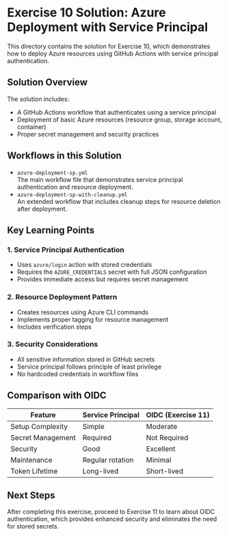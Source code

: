 # Exercise 10 Solution: Azure Deployment with Service Principal

This directory contains the solution for Exercise 10, which demonstrates how to deploy Azure resources using GitHub Actions with service principal authentication.

## Solution Overview

The solution includes:
- A GitHub Actions workflow that authenticates using a service principal
- Deployment of basic Azure resources (resource group, storage account, container)
- Proper secret management and security practices

## Workflows in this Solution
- `azure-deployment-sp.yml`  
  The main workflow file that demonstrates service principal authentication and resource deployment.
- `azure-deployment-sp-with-cleanup.yml`  
  An extended workflow that includes cleanup steps for resource deletion after deployment.

## Key Learning Points

### 1. Service Principal Authentication
- Uses `azure/login` action with stored credentials
- Requires the `AZURE_CREDENTIALS` secret with full JSON configuration
- Provides immediate access but requires secret management

### 2. Resource Deployment Pattern
- Creates resources using Azure CLI commands
- Implements proper tagging for resource management
- Includes verification steps

### 3. Security Considerations
- All sensitive information stored in GitHub secrets
- Service principal follows principle of least privilege
- No hardcoded credentials in workflow files

## Comparison with OIDC
| Feature | Service Principal | OIDC (Exercise 11) |
|---------|------------------|-------------------|
| Setup Complexity | Simple | Moderate |
| Secret Management | Required | Not Required |
| Security | Good | Excellent |
| Maintenance | Regular rotation | Minimal |
| Token Lifetime | Long-lived | Short-lived |

## Next Steps
After completing this exercise, proceed to Exercise 11 to learn about OIDC authentication, which provides enhanced security and eliminates the need for stored secrets.
